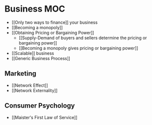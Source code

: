 # Business MOC

- [[Only two ways to finance]] your business
- [[Becoming a monopoly]]
- [[Obtaining Pricing or Bargaining Power]]
  - [[Supply-Demand of buyers and sellers determine the pricing or bargaining power]]
  - [[Becoming a monopoly gives pricing or bargaining power]]
- [[Scalable]] business
- [[Generic Business Process]]

## Marketing

- [[Network Effect]]
- [[Network Externality]]

## Consumer Psychology

- [[Maister's First Law of Service]]
